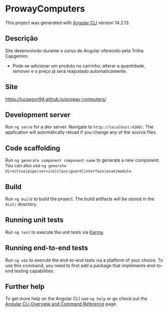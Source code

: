 # ProwayComputers

This project was generated with [Angular CLI](https://github.com/angular/angular-cli) version 14.2.13.

## Descrição
Site desenvolvido durante o curso de Angular oferecido pela Trilha Capgemini.
* Pode se adicionar um produto no carrinho, alterar a quantidade, remover e o preço já será reajustado automaticamente.

## Site
https://lucasgyn94.github.io/proway-computers/

## Development server

Run `ng serve` for a dev server. Navigate to `http://localhost:4200/`. The application will automatically reload if you change any of the source files.

## Code scaffolding

Run `ng generate component component-name` to generate a new component. You can also use `ng generate directive|pipe|service|class|guard|interface|enum|module`.

## Build

Run `ng build` to build the project. The build artifacts will be stored in the `dist/` directory.

## Running unit tests

Run `ng test` to execute the unit tests via [Karma](https://karma-runner.github.io).

## Running end-to-end tests

Run `ng e2e` to execute the end-to-end tests via a platform of your choice. To use this command, you need to first add a package that implements end-to-end testing capabilities.

## Further help

To get more help on the Angular CLI use `ng help` or go check out the [Angular CLI Overview and Command Reference](https://angular.io/cli) page.
